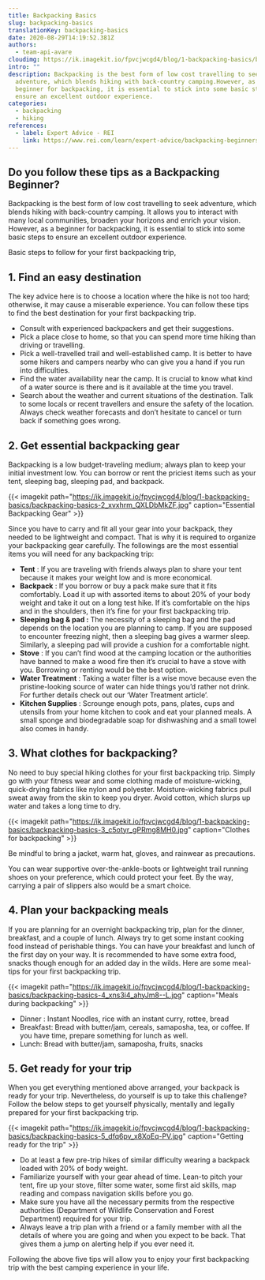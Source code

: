 ```yaml
---
title: Backpacking Basics
slug: backpacking-basics
translationKey: backpacking-basics
date: 2020-08-29T14:19:52.381Z
authors:
  - team-api-avare
cloudimg: https://ik.imagekit.io/fpvcjwcgd4/blog/1-backpacking-basics/backpacking-basics-1_pz2651_w2nOBNaNW.jpg
intro: ""
description: Backpacking is the best form of low cost travelling to seek
  adventure, which blends hiking with back-country camping.However, as a
  beginner for backpacking, it is essential to stick into some basic steps to
  ensure an excellent outdoor experience.
categories:
  - backpacking
  - hiking
references:
  - label: Expert Advice - REI
    link: https://www.rei.com/learn/expert-advice/backpacking-beginners.html?series=intro-to-backpacking
---
```

## Do you follow these tips as a Backpacking Beginner?

Backpacking is the best form of low cost travelling to seek adventure, which blends hiking with back-country camping. It allows you to interact with many local communities, broaden your horizons and enrich your vision. However, as a beginner for backpacking, it is essential to stick into some basic steps to ensure an excellent outdoor experience.

Basic steps to follow for your first backpacking trip,

## 1.  Find an easy destination

The key advice here is to choose a location where the hike is not too hard; otherwise, it may cause a miserable experience. You can follow these tips to find the best destination for your first backpacking trip.

* Consult with experienced backpackers and get their suggestions.
* Pick a place close to home, so that you can spend more time hiking than driving or travelling.
* Pick a well-travelled trail and well-established camp. It is better to have some hikers and campers nearby who can give you a hand if you run into difficulties.
* Find the water availability near the camp. It is crucial to know what kind of a water source is there and is it available at the time you travel.
* Search about the weather and current situations of the destination. Talk to some locals or recent travellers and ensure the safety of the location. Always check weather forecasts and don’t hesitate to cancel or turn back if something goes wrong.

## 2.  Get essential backpacking gear

Backpacking is a low budget-traveling medium; always plan to keep your initial investment low. You can borrow or rent the priciest items such as your tent, sleeping bag, sleeping pad, and backpack.

{{< imagekit path="https://ik.imagekit.io/fpvcjwcgd4/blog/1-backpacking-basics/backpacking-basics-2_xvxhrm_QXLDbMkZF.jpg" caption="Essential Backpacking Gear" >}}

Since you have to carry and fit all your gear into your backpack, they needed to be lightweight and compact. That is why it is required to organize your backpacking gear carefully. The followings are the most essential items you will need for any backpacking trip:

* **Tent**  : If you are traveling with friends always plan to share your tent because it makes your weight low and is more economical.
* **Backpack** : If you borrow or buy a pack make sure that it fits comfortably. Load it up with assorted items to about 20% of your body weight and take it out on a long test hike. If it’s comfortable on the hips and in the shoulders, then it’s fine for your first backpacking trip.
* **Sleeping bag & pad :** The necessity of a sleeping bag and the pad depends on the location you are planning to camp. If you are supposed to encounter freezing night, then a sleeping bag gives a warmer sleep.
  Similarly, a sleeping pad will provide a cushion for a comfortable night.
* **Stove** : If you can’t find wood at the camping location or the authorities have banned to make a wood fire then it’s crucial to have a stove with you. Borrowing or renting would be the best option.
* **Water Treatment** : Taking a water filter is a wise move because even the pristine-looking source of water can hide things you’d rather not drink. For further details check out our ‘Water Treatment article’.
* **Kitchen Supplies** : Scrounge enough pots, pans, plates, cups and utensils from your home kitchen to cook and eat your planned meals. A small sponge and biodegradable soap for dishwashing and a  small towel also comes in handy.

## 3.  What clothes for backpacking?

No need to buy special hiking clothes for your first backpacking trip. Simply go with your fitness wear and some clothing made of moisture-wicking, quick-drying fabrics like nylon and polyester. Moisture-wicking fabrics pull sweat away from the skin to keep you dryer. Avoid cotton, which slurps up water and takes a long time to dry.

{{< imagekit path="https://ik.imagekit.io/fpvcjwcgd4/blog/1-backpacking-basics/backpacking-basics-3_c5otyr_gPRmg8MH0.jpg" caption="Clothes for backpacking" >}}

Be mindful to bring a jacket, warm hat, gloves, and rainwear as precautions.

You can wear supportive over-the-ankle-boots or lightweight trail running shoes on your preference, which could protect your feet. By the way, carrying a pair of slippers also would be a smart choice.

## 4.  Plan your backpacking meals

If you are planning for an overnight backpacking trip, plan for the dinner, breakfast, and a couple of lunch. Always try to get some instant cooking food instead of perishable things. You can have your breakfast and lunch of the first day on your way. It is recommended to have some extra food, snacks though enough for an added day in the wilds. Here are some meal-tips for your first backpacking trip.

{{< imagekit path="https://ik.imagekit.io/fpvcjwcgd4/blog/1-backpacking-basics/backpacking-basics-4_xns3i4_ahyJm8--L.jpg" caption="Meals during backpacking" >}}

* Dinner : Instant Noodles, rice with an instant curry, rottee, bread
* Breakfast: Bread with butter/jam, cereals, samaposha, tea, or coffee. If you have time, prepare something for lunch as well.
* Lunch: Bread with butter/jam, samaposha, fruits, snacks

## 5.  Get ready for your trip

When you get everything mentioned above arranged, your backpack is ready for your trip. Nevertheless, do yourself is up to take this challenge? Follow the below steps to get yourself physically, mentally and legally prepared for your first backpacking trip.

{{< imagekit path="https://ik.imagekit.io/fpvcjwcgd4/blog/1-backpacking-basics/backpacking-basics-5_dfq6pv_x8XoEq-PV.jpg" caption="Getting ready for the trip" >}}

* Do at least a few pre-trip hikes of similar difficulty wearing a backpack loaded with 20% of body weight.
* Familiarize yourself with your gear ahead of time. Lean-to pitch your tent, fire up your stove, filter some water, some first aid skills, map reading and compass navigation skills before you go.
* Make sure you have all the necessary permits from the respective authorities (Department of Wildlife Conservation and Forest Department) required for your trip.
* Always leave a trip plan with a friend or a family member with all the details of where you are going and when you expect to be back. That gives them a jump on alerting help if you ever need it.

Following the above five tips will allow you to enjoy your first backpacking trip with the best camping experience in your life.